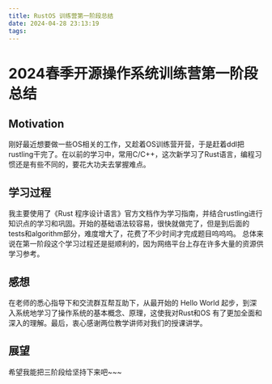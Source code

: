 ```yaml
---
title: RustOS 训练营第一阶段总结
date: 2024-04-28 23:13:19
tags:
---
```

# 2024春季开源操作系统训练营第一阶段总结

## Motivation
刚好最近想要做一些OS相关的工作，又趁着OS训练营开营，于是赶着ddl把rustling干完了。在以前的学习中，常用C/C++，这次新学习了Rust语言，编程习惯还是有些不同的，要花大功夫去掌握难点。

## 学习过程
我主要使用了《Rust 程序设计语言》官方文档作为学习指南，并结合rustling进行知识点的学习和巩固。开始的基础语法较容易，很快就做完了，但是到后面的tests和algorithm部分，难度增大了，花费了不少时间才完成题目呜呜呜。
总体来说在第一阶段这个学习过程还是挺顺利的，因为网络平台上存在许多大量的资源供学习参考。

## 感想
在老师的悉心指导下和交流群互帮互助下，从最开始的 Hello World 起步，到深入系统地学习了操作系统的基本概念、原理，这使我对Rust和OS 有了更加全面和深入的理解。最后，衷心感谢两位教学讲师对我们的授课讲学。

## 展望
希望我能把三阶段给坚持下来吧~~~